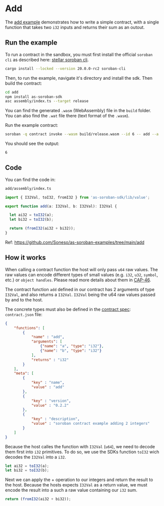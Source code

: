 # Add

The [add example](https://github.com/Soneso/as-soroban-examples/tree/main/add) demonstrates how to write a simple contract, with a single function that takes two `i32` inputs and returns their sum as an outout.


## Run the example

To run a contract in the sandbox, you must first install the official ```soroban cli``` as described here: [stellar soroban cli](https://github.com/stellar/soroban-cli).

```sh
cargo install --locked --version 20.0.0-rc2 soroban-cli
```

Then, to run the example, navigate it's directory and install the sdk. Then build the contract:

```sh
cd add
npm install as-soroban-sdk
asc assembly/index.ts --target release
```

You can find the generated ```.wasm``` (WebAssembly) file in the ```build``` folder. You can also find the ```.wat``` file there (text format of the ```.wasm```).

Run the example contract:

```sh
soroban -q contract invoke --wasm build/release.wasm --id 6 -- add --a 1 --b 5
```

You should see the output:
```sh
6
```

## Code

You can find the code in:

```sh
add/assembly/index.ts
```

```typescript
import { I32Val, toI32, fromI32 } from 'as-soroban-sdk/lib/value';

export function add(a: I32Val, b: I32Val): I32Val {

  let ai32 = toI32(a);
  let bi32 = toI32(b);

  return (fromI32(ai32 + bi32));
}
```

Ref: https://github.com/Soneso/as-soroban-examples/tree/main/add

## How it works

When calling a contract function the host will only pass `u64` raw values. The raw values can encode different types of small values (e.g. `i32`, `u32`, `symbol`, etc.) or `object handles`. Please read more details about them in [CAP-46](https://github.com/stellar/stellar-protocol/blob/master/core/cap-0046.md#host-value-type).

The contract function `add` defined in our contract has 2 arguments of type `I32Val`, and also returns a `I32Val`. `I32Val` being the u64 raw values passed by and to the host.

The concrete types must also be defined in the [contract spec](https://github.com/Soneso/as-soroban-sdk#understanding-contract-metadata): `contract.json` file:

```json
{
    "functions": [
        {
            "name" : "add",
            "arguments": [
                {"name": "a", "type": "i32"},
                {"name": "b", "type": "i32"}
            ],
            "returns" : "i32"
        }
    ],
    "meta": [
        {
            "key" : "name",
            "value" : "add"
        },
        {
            "key" : "version",
            "value" : "0.2.2"
        },
        {
            "key" : "description",
            "value" : "soroban contract example adding 2 integers"
        }
    ]
}
```

Because the host calles the function with `I32Val` (`u64`), we need to decode them first into `i32` primitives. To do so, we use the
SDKs function `toI32` wich decodes the `I32Val` into a `i32`.

```typescript
let ai32 = toI32(a);
let bi32 = toI32(b);
```

Next we can apply the + operation to our integers and return the result to the host. Because the hosts expects `I32Val` as a return value, we must encode the result into a such a raw value containing our `i32` sum.

```typescript
return (fromI32(ai32 + bi32));
```
